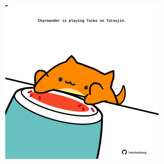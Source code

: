 <!-- built at 11/11/2022, 20:01:03 UTC -->
<p align="center">
  <img width="500" height="500" src="./ReadmeImage.svg">
</p>
